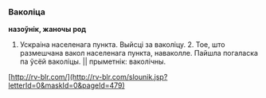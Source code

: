 ### Ваколіца
**назоўнік, жаночы род**

1. Ускраіна населенага пункта. Выйсці за ваколіцу. 2. Тое, што размешчана вакол населенага пункта, наваколле. Пайшла погаласка па ўсёй ваколіцы. || прыметнік: ваколічны.

<a rel="author">[http://rv-blr.com/](http://rv-blr.com/slounik.jsp?letterId=0&maskId=0&pageId=479)</a>
